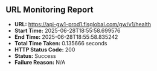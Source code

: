 ## URL Monitoring Report

- **URL:** https://api-gw1-prod1.fisglobal.com/gw/v1/health
- **Start Time:** 2025-06-28T18:55:58.699576
- **End Time:** 2025-06-28T18:55:58.835242
- **Total Time Taken:** 0.135666 seconds
- **HTTP Status Code:** 200
- **Status:** Success
- **Failure Reason:** N/A
